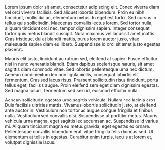 Lorem ipsum dolor sit amet, consectetur adipiscing elit. Donec viverra diam vel orci viverra facilisis. Sed aliquet lobortis bibendum. Proin eu nibh tincidunt, mollis dui ac, elementum metus. In eget est tortor. Sed cursus in tellus quis sollicitudin. Maecenas convallis lectus lorem. Sed tortor nulla, aliquam tincidunt orci nec, tempor dignissim sapien. Integer consequat tortor quis metus blandit suscipit. Nulla maximus vel lacus sit amet mattis. Cras tristique, dui at blandit mattis, purus lorem auctor justo, vitae malesuada sapien diam eu libero. Suspendisse id orci sit amet justo egestas placerat.

Mauris elit justo, tincidunt ac rutrum sed, eleifend at sapien. Fusce efficitur nisi in nunc venenatis blandit. Etiam dapibus scelerisque mauris, sit amet sagittis diam commodo vitae. Sed lobortis pellentesque urna nec dictum. Aenean condimentum leo non ligula mollis, consequat lobortis elit fermentum. Cras sed lacus risus. Praesent sollicitudin risus tincidunt, porta tellus eget, facilisis augue. Proin eleifend sem eget diam dignissim egestas. Sed magna ipsum, fermentum sed sem id, euismod efficitur nulla.

Aenean sollicitudin egestas urna sagittis vehicula. Nullam nec lacinia eros. Duis facilisis ultricies mattis. Vivamus lobortis sollicitudin justo, at eleifend ante auctor in. Vestibulum non tortor ac augue congue fringilla et finibus nulla. Vestibulum sed convallis nisi. Suspendisse ut porttitor metus. Mauris vehicula urna magna, eget sagittis leo accumsan ac. Suspendisse id varius mi. Aliquam tincidunt magna eu metus gravida, eget egestas ex ornare. Pellentesque convallis bibendum erat, vitae fringilla felis rhoncus sed. Ut elementum at tellus in egestas. Curabitur enim turpis, iaculis at lorem et, volutpat dignissim lacus.
